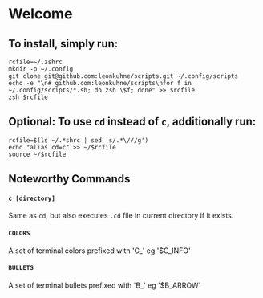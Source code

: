 # Welcome

## To install, simply run:
```
rcfile=~/.zshrc
mkdir -p ~/.config
git clone git@github.com:leonkuhne/scripts.git ~/.config/scripts
echo -e "\n# github.com:leonkuhne/scripts\nfor f in ~/.config/scripts/*.sh; do zsh \$f; done" >> $rcfile
zsh $rcfile
```

## Optional: To use `cd` instead of `c`, additionally run:
```
rcfile=$(ls ~/.*shrc | sed 's/.*\///g')
echo "alias cd=c" >> ~/$rcfile
source ~/$rcfile
```

## Noteworthy Commands
#### `c [directory]`
Same as `cd`, but also executes `.cd` file in current directory if it exists. 
#### `COLORS`
A set of terminal colors prefixed with 'C_' eg '$C_INFO'
#### `BULLETS`
A set of terminal bullets prefixed with 'B_' eg '$B_ARROW'
